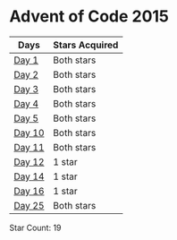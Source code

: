 # Advent of Code 2015

Days | Stars Acquired 
---|---
[Day 1](./day1)|Both stars
[Day 2](./day2)|Both stars
[Day 3](./day3)|Both stars
[Day 4](./day4)|Both stars
[Day 5](./day5)|Both stars
[Day 10](./day10)|Both stars
[Day 11](./day11)|Both stars
[Day 12](./day12)|1 star
[Day 14](./day14)|1 star
[Day 16](./day16)|1 star
[Day 25](./day25)|Both stars

Star Count: 19
